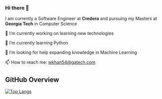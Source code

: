 ### Hi there 👋

I am currently a Software Engineer at **Credera** and pursuing my Masters at **Georgia Tech**  in Computer Science


🔭 I’m currently working on learning new technologies

🌱 I’m currently learning Python 

🤔 I’m looking for help expanding knowledge in Machine Learning 

📫 How to reach me: wkhan54@gatech.com


## GitHub Overview


[![Top Langs](https://github-readme-stats.vercel.app/api/top-langs/?username=Walikhan10&layout=compact&langs_count=10&theme=nightowl)](https://github.com/walikhan10/github-readme-stats)     




